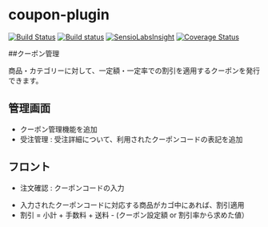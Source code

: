 # coupon-plugin

[![Build Status](https://travis-ci.org/eccubevn/coupon-plugin.svg?branch=coupon-renewal)](https://travis-ci.org/eccubevn/coupon-plugin)
[![Build status](https://ci.appveyor.com/api/projects/status/py2o9y298u0qidip/branch/coupon-renewal?svg=true)](https://ci.appveyor.com/project/lammn/coupon-plugin/branch/coupon-renewal)
[![SensioLabsInsight](https://insight.sensiolabs.com/projects/2a59aeb7-3292-4c61-a872-df8410c5bf91/mini.png)](https://insight.sensiolabs.com/projects/2a59aeb7-3292-4c61-a872-df8410c5bf91)
[![Coverage Status](https://coveralls.io/repos/github/eccubevn/coupon-plugin/badge.svg?branch=coupon-renewal)](https://coveralls.io/github/eccubevn/coupon-plugin?branch=coupon-renewal)

##クーポン管理

商品・カテゴリーに対して、一定額・一定率での割引を適用するクーポンを発行できます。

## 管理画面

* クーポン管理機能を追加
* 受注管理 : 受注詳細について、利用されたクーポンコードの表記を追加

## フロント
* 注文確認 : クーポンコードの入力
 - 入力されたクーポンコードに対応する商品がカゴ中にあれば、割引適用
 - 割引 = 小計 + 手数料 + 送料 - (クーポン設定額 or 割引率から求めた値）
